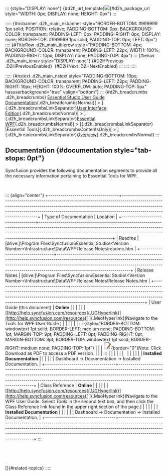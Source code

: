::: {style="DISPLAY: none"}
[](ms-xhelp:///?Id=d2h_url_template){#d2h_url_template}![](!package_url!){#d2h_package_url style="WIDTH: 0px; DISPLAY: none; HEIGHT: 0px"}
:::

::::: {#nsbanner .d2h_main_nsbanner style="BORDER-BOTTOM: #999999 1px solid; POSITION: relative; PADDING-BOTTOM: 0px; BACKGROUND-COLOR: transparent; PADDING-LEFT: 0px; PADDING-RIGHT: 0px; DISPLAY: none; BORDER-TOP: #999999 1px solid; PADDING-TOP: 0px; LEFT: 0px"}
:::: {#TitleRow .d2h_main_titlerow style="PADDING-BOTTOM: 4px; BACKGROUND-COLOR: transparent; PADDING-LEFT: 22px; WIDTH: 100%; PADDING-RIGHT: 10px; DISPLAY: none; PADDING-TOP: 4px"}
::: {#ienav .d2h_main_ienav style="DISPLAY: none"}
[](ms-xhelp:///?Id=3977badf-2624-49ec-a4f7-25e9e010919a){#D2HPrevious .D2HPreviousEnabled}  [](ms-xhelp:///?Id=29f9b298-efa8-48aa-a27e-f0fa56e02bb3){#D2HNext .D2HNextEnabled}
:::
::::
:::::

::::: {#nstext .d2h_main_nstext style="PADDING-BOTTOM: 10px; BACKGROUND-COLOR: transparent; PADDING-LEFT: 22px; PADDING-RIGHT: 10px; HEIGHT: 100%; OVERFLOW: auto; PADDING-TOP: 5px" hasuserbackground="true" valign="bottom"}
::: {#d2h_breadcrumbs .d2h_breadcrumbs}
[Essential Studio User Guide Documentation](ms-xhelp:///?Id=12457748-09e3-4d74-a240-8e049cedf030){.d2h_breadcrumbsNormal}[ \> ]{.d2h_breadcrumbsLinkSeparator}[User Interface Edition](ms-xhelp:///?Id=c29296b7-531c-413b-a0ec-488ca1f7f669){.d2h_breadcrumbsNormal}[ \> ]{.d2h_breadcrumbsLinkSeparator}[Essential WPF](ms-xhelp:///?Id=7f4f82c5-151c-4262-94d0-75c4626c77bc){.d2h_breadcrumbsNormal}[ \> ]{.d2h_breadcrumbsLinkSeparator}[Essential Tools]{.d2h_breadcrumbsContentsOnly}[ \> ]{.d2h_breadcrumbsLinkSeparator}[Overview](ms-xhelp:///?Id=bfa5f8d5-b368-498a-867f-64d4e9f0077c){.d2h_breadcrumbsNormal}
:::

## Documentation {#documentation style="tab-stops: 0pt"}

Syncfusion provides the following documentation segments to provide all the necessary information pertaining to Essential Tools for WPF.

 

::: {align="center"}
+-----------------------------------+------------------------------------------------------------------------------------------------------------------------------------------------------------------------------------------------------------------------------------------------------------------------------+
| Type of Documentation             | Location                                                                                                                                                                                                                                                                     |
+-----------------------------------+------------------------------------------------------------------------------------------------------------------------------------------------------------------------------------------------------------------------------------------------------------------------------+
| Readme                            | \[drive:\]\\Program Files\\Syncfusion\\Essential Studio\\\<Version Number\>\\Infrastructure\\Data\\WPF Release Notes\\readme.htm                                                                                                                                             |
+-----------------------------------+------------------------------------------------------------------------------------------------------------------------------------------------------------------------------------------------------------------------------------------------------------------------------+
| Release Notes                     | \[drive:\]\\Program Files\\Syncfusion\\Essential Studio\\\<Version Number\>\\Infrastructure\\Data\\WPF Release Notes\\Release Notes.htm                                                                                                                                      |
+-----------------------------------+------------------------------------------------------------------------------------------------------------------------------------------------------------------------------------------------------------------------------------------------------------------------------+
| User Guide (this document)        | **Online**                                                                                                                                                                                                                                                                   |
|                                   |                                                                                                                                                                                                                                                                              |
|                                   | [[http://help.syncfusion.com/resources]{.UGHyperlink}](http://help.syncfusion.com/resources)[ ]{.MsoHyperlink}(Navigate to the Tools for WPF User Guide.)                                                                                                                    |
|                                   |                                                                                                                                                                                                                                                                              |
|                                   | ::: {style="BORDER-BOTTOM: windowtext 1pt solid; BORDER-LEFT: medium none; PADDING-BOTTOM: 1pt; MARGIN-TOP: 9pt; PADDING-LEFT: 0pt; PADDING-RIGHT: 0pt; MARGIN-BOTTOM: 9pt; BORDER-TOP: windowtext 1pt solid; BORDER-RIGHT: medium none; PADDING-TOP: 1pt"}                  |
|                                   | ![](ImagesExt/image30_5.jpg){border="0"}Note: Click Download as PDF to access a PDF version.                                                                                                                                                                                 |
|                                   | :::                                                                                                                                                                                                                                                                          |
|                                   |                                                                                                                                                                                                                                                                              |
|                                   |                                                                                                                                                                                                                                                                              |
|                                   |                                                                                                                                                                                                                                                                              |
|                                   | **Installed Documentation**                                                                                                                                                                                                                                                  |
|                                   |                                                                                                                                                                                                                                                                              |
|                                   | Dashboard -\> Documentation -\> Installed Documentation.                                                                                                                                                                                                                     |
+-----------------------------------+------------------------------------------------------------------------------------------------------------------------------------------------------------------------------------------------------------------------------------------------------------------------------+
| Class Reference                   | **Online**                                                                                                                                                                                                                                                                   |
|                                   |                                                                                                                                                                                                                                                                              |
|                                   | [[http://help.syncfusion.com/resources]{.UGHyperlink}](http://help.syncfusion.com/resources)[ ]{.MsoHyperlink}(Navigate to the WPF User Guide. Select *Tools* in the second text box, and then click the Class Reference link found in the upper right section of the page.) |
|                                   |                                                                                                                                                                                                                                                                              |
|                                   | **Installed Documentation**                                                                                                                                                                                                                                                  |
|                                   |                                                                                                                                                                                                                                                                              |
|                                   | Dashboard -\> Documentation -\> Installed Documentation.                                                                                                                                                                                                                     |
+-----------------------------------+------------------------------------------------------------------------------------------------------------------------------------------------------------------------------------------------------------------------------------------------------------------------------+
:::

 

 

[]{#related-topics}
:::::
